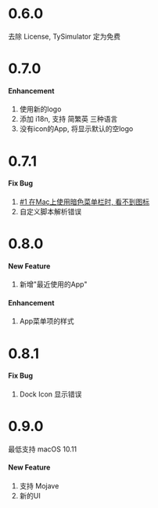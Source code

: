 0.6.0
===
去除 License, TySimulator 定为免费

0.7.0
===
#### Enhancement
1. 使用新的logo
2. 添加 i18n, 支持 简繁英 三种语言
3. 没有icon的App, 将显示默认的空logo

0.7.1
===
#### Fix Bug
1. [#1 在Mac上使用暗色菜单栏时, 看不到图标](https://github.com/luckytianyiyan/TySimulator/issues/1)
2. 自定义脚本解析错误

0.8.0
===
#### New Feature
1. 新增"最近使用的App"

#### Enhancement
1. App菜单项的样式

0.8.1
===
#### Fix Bug
1. Dock Icon 显示错误

0.9.0
===
最低支持 macOS 10.11

#### New Feature
1. 支持 Mojave
2. 新的UI
